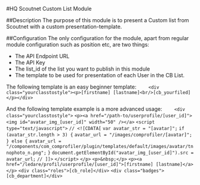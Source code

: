 #HQ Scoutnet Custom List Module

##Description
The purpose of this module is to present a Custom list from Scoutnet with a custom presentation-template.

##Configuration
The only configuration for the module, apart from regular module configuration such as position etc, are two things:
* The API Endpoint URL
* The API Key
* The list_id of the list you want to publish in this module
* The template to be used for presentation of each User in the CB List.

The following template is an easy beginner template:
``````    <div class="yourclasstostyle"><p>[firstname] [lastname]<br/>[cb_yourfiled]</p></div>``````

And the following template example is a more advanced usage:
``````    <div class="yourclasstostyle">``````
    ``````<p><a href="/path-to/userprofile/[user_id]"> <img id="avatar_img_[user_id]" width="50" /></a>``````
    ``````<script type="text/javascript">``````
    ``````// <![CDATA[``````
    ``````var avatar_str = "[avatar]";``````
    ``````if (avatar_str.length > 3) {``````
    ``````avatar_url = "/images/comprofiler/[avatar]";``````
    ``````} else {``````
    ``````avatar_url = "/components/com_comprofiler/plugin/templates/default/images/avatar/tnnophoto_n.png";``````
    ``````}``````
    ``````document.getElementById("avatar_img_[user_id]").src = avatar_url;``````
    ``````// ]]>``````
    ``````</script>``````
    ``````</p>``````
    ``````<p>&nbsp;</p>``````
    ``````<p><a href="/ledare/profil/userprofile/[user_id]">[firstname] [lastname]</a>``````
    ``````</p>``````
    ``````<div class="roles">[cb_role]</div>``````
    ``````<div class="badges">[cb_department]</div>``````

